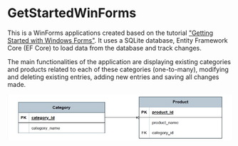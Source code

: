 # GetStartedWinForms

This is a WinForms applications created based on the tutorial <a href="https://learn.microsoft.com/en-us/ef/core/get-started/winforms">"Getting Started with Windows Forms"</a>. It uses a SQLite database, Entity Framework Core (EF Core) to load data from the database and track changes.

The main functionalities of the application are displaying existing categories and products related to each of these categories (one-to-many), modifying and deleting existing entries, adding new entries and saving all changes made.

<img src="https://github.com/SwagMuffin88/GetStartedWinForms/blob/master/GetStartedWinForms/product-category-diagram.jpg">
